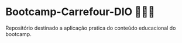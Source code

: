 # Bootcamp-Carrefour-DIO 🧑🏻‍💻
Repositório destinado a aplicação pratica do conteúdo educacional do bootcamp.
